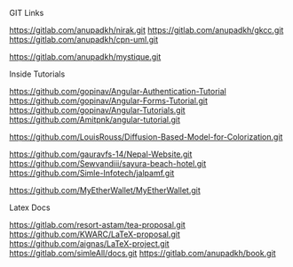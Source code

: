 GIT Links

https://gitlab.com/anupadkh/nirak.git
https://gitlab.com/anupadkh/gkcc.git 
https://gitlab.com/anupadkh/cpn-uml.git

https://gitlab.com/anupadkh/mystique.git


Inside Tutorials

https://github.com/gopinav/Angular-Authentication-Tutorial
 https://github.com/gopinav/Angular-Forms-Tutorial.git
https://github.com/gopinav/Angular-Tutorials.git
https://github.com/Amitpnk/angular-tutorial.git


https://github.com/LouisRouss/Diffusion-Based-Model-for-Colorization.git

 https://github.com/gauravfs-14/Nepal-Website.git
https://github.com/Sewvandiii/sayura-beach-hotel.git
https://github.com/Simle-Infotech/jalpamf.git

https://github.com/MyEtherWallet/MyEtherWallet.git

Latex Docs

https://gitlab.com/resort-astam/tea-proposal.git 
https://github.com/KWARC/LaTeX-proposal.git 
https://github.com/aignas/LaTeX-project.git 
https://gitlab.com/simleAll/docs.git 
https://gitlab.com/anupadkh/book.git
